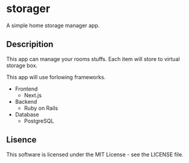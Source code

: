 # storager

A simple home storage manager app.

## Descripition

This app can manage your rooms stuffs.
Each item will store to virtual storage box.

This app will use forlowing frameworks.

- Frontend
  - Next.js
- Backend
  - Ruby on Rails
- Database
  - PostgreSQL

## Lisence

This software is licensed under the MIT License - see the LICENSE file.